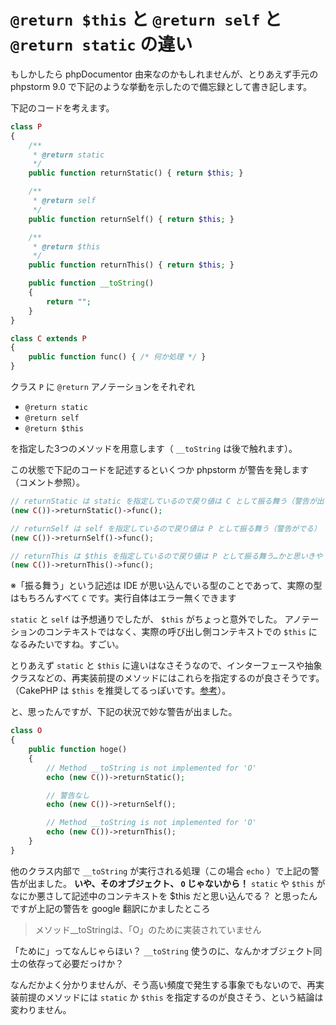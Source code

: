 # `@return $this` と `@return self` と `@return static` の違い

もしかしたら phpDocumentor 由来なのかもしれませんが、とりあえず手元の phpstorm 9.0 で下記のような挙動を示したので備忘録として書き記します。

下記のコードを考えます。

```php
class P
{
    /**
     * @return static
     */
    public function returnStatic() { return $this; }

    /**
     * @return self
     */
    public function returnSelf() { return $this; }

    /**
     * @return $this
     */
    public function returnThis() { return $this; }

    public function __toString()
    {
        return "";
    }
}

class C extends P
{
    public function func() { /* 何か処理 */ }
}
```

クラス `P` に `@return` アノテーションをそれぞれ

- `@return static`
- `@return self`
- `@return $this`

を指定した3つのメソッドを用意します（ `__toString` は後で触れます）。

この状態で下記のコードを記述するといくつか phpstorm が警告を発します（コメント参照）。

```php
// returnStatic は static を指定しているので戻り値は C として振る舞う（警告が出ない）
(new C())->returnStatic()->func();

// returnSelf は self を指定しているので戻り値は P として振る舞う（警告がでる）
(new C())->returnSelf()->func();

// returnThis は $this を指定しているので戻り値は P として振る舞う…かと思いきや C として振る舞う（警告が出ない）
(new C())->returnThis()->func();
```

※「振る舞う」という記述は IDE が思い込んでいる型のことであって、実際の型はもちろんすべて `C` です。実行自体はエラー無くできます

`static` と `self` は予想通りでしたが、 `$this` がちょっと意外でした。
アノテーションのコンテキストではなく、実際の呼び出し側コンテキストでの `$this` になるみたいですね。すごい。

とりあえず `static` と `$this` に違いはなさそうなので、インターフェースや抽象クラスなどの、再実装前提のメソッドにはこれらを指定するのが良さそうです。
（CakePHP は `$this` を推奨してるっぽいです。[参考](http://book.cakephp.org/2.0/ja/contributing/cakephp-coding-conventions.html#id35)）。

と、思ったんですが、下記の状況で妙な警告が出ました。

```php
class O
{
    public function hoge()
    {
        // Method __toString is not implemented for 'O'
        echo (new C())->returnStatic();

        // 警告なし
        echo (new C())->returnSelf();

        // Method __toString is not implemented for 'O'
        echo (new C())->returnThis();
    }
}
```

他のクラス内部で `__toString` が実行される処理（この場合 `echo` ）で上記の警告が出ました。
**いや、そのオブジェクト、 `O` じゃないから！**
`static` や `$this` がなにか悪さして記述中のコンテキストを $this だと思い込んでる？
と思ったんですが上記の警告を google 翻訳にかましたところ

> メソッド__toStringは、「O」のために実装されていません

「ために」ってなんじゃらほい？ `__toString` 使うのに、なんかオブジェクト同士の依存って必要だっけか？

なんだかよく分かりませんが、そう高い頻度で発生する事象でもないので、再実装前提のメソッドには `static` か `$this` を指定するのが良さそう、という結論は変わりません。
